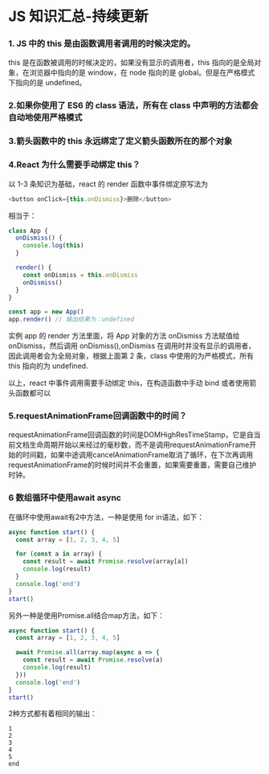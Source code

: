# JS 知识汇总-持续更新

### 1. JS 中的 this 是由函数调用者调用的时候决定的。

this 是在函数被调用的时候决定的，如果没有显示的调用者，this 指向的是全局对象，在浏览器中指向的是 window，在 node 指向的是 global。但是在严格模式下指向的是 undefined。

### 2.如果你使用了 ES6 的 class 语法，所有在 class 中声明的方法都会自动地使用严格模式

### 3.箭头函数中的 this 永远绑定了定义箭头函数所在的那个对象

### 4.React 为什么需要手动绑定 this？

以 1-3 条知识为基础，react 的 render 函数中事件绑定原写法为

```js
<button onClick={this.onDismiss}>删除</button>
```

相当于：

```js
class App {
  onDismiss() {
    console.log(this)
  }

  render() {
    const onDismiss = this.onDismiss
    onDismiss()
  }
}

const app = new App()
app.render() // 输出结果为：undefined
```

实例 app 的 render 方法里面，将 App 对象的方法 onDismiss 方法赋值给 onDismiss，然后调用 onDismiss(),onDismiss 在调用时并没有显示的调用者，因此调用者会为全局对象，根据上面第 2 条，class 中使用的为严格模式，所有 this 指向的为 undefined.

以上，react 中事件调用需要手动绑定 this，在构造函数中手动 bind 或者使用箭头函数都可以


### 5.requestAnimationFrame回调函数中的时间？
requestAnimationFrame回调函数的时间是DOMHighResTimeStamp，它是自当前文档生命周期开始以来经过的毫秒数，而不是调用requestAnimationFrame开始的时间戳，如果中途调用cancelAnimationFrame取消了循环，在下次再调用requestAnimationFrame的时候时间并不会重置，如果需要重置，需要自己维护时钟。

### 6 数组循环中使用await async
在循环中使用await有2中方法，一种是使用 for in语法，如下：

```js
async function start() {
  const array = [1, 2, 3, 4, 5]

  for (const a in array) {
    const result = await Promise.resolve(array[a])
    console.log(result)
  }
  console.log('end')
}
start()
```
另外一种是使用Promise.all结合map方法，如下：
```js
async function start() {
  const array = [1, 2, 3, 4, 5]

  await Promise.all(array.map(async a => {
    const result = await Promise.resolve(a)
    console.log(result)
  }))
  console.log('end')
}
start()
```
2种方式都有着相同的输出：
```
1
2
3
4
5
end
```


